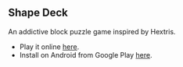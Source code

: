 ## Shape Deck
An addictive block puzzle game inspired by Hextris.<br />
- Play it online [here](https://gaganjot07.github.io/shapedeck.game/).
- Install on Android from Google Play [here](https://play.google.com/store/apps/details?id=com.gagan.shapedeck).

